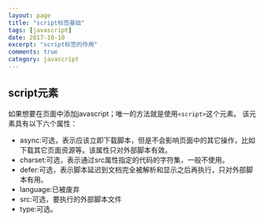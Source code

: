 ```yaml
---
layout: page
title: "script标签基础"
tags: [javascript]
date: 2017-10-10
excerpt: "script标签的作用"
comments: true
category: javascript
---
```


## script元素
  如果想要在页面中添加javascript；唯一的方法就是使用`<script>`这个元素。
该元素具有以下六个属性：
  - async:可选，表示应该立即下载脚本，但是不会影响页面中的其它操作，比如下载其它页面资源等。该属性只对外部脚本有效。
  - charset:可选，表示通过src属性指定的代码的字符集，一般不使用。
  - defer:可选，表示脚本延迟到文档完全被解析和显示之后再执行，只对外部脚本有用。
  - language:已被废弃
  - src:可选，要执行的外部脚本文件
  - type:可选。 
